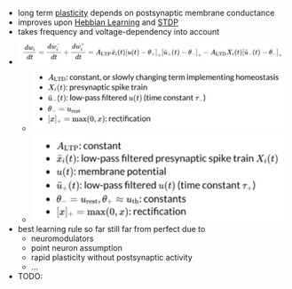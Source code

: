 + long term [plasticity](Plasticity.md) depends on postsynaptic membrane conductance
+ improves upon [Hebbian Learning](Hebbian%20Learning.md) and [STDP](Spike-Timing%20Dependent%20Plasticity.md)
+ takes frequency and voltage-dependency into account
+ ![](../../../z_images/Pasted%20image%2020250617110240.png)
	+ ![](../../../z_images/Pasted%20image%2020250617110258.png)
	+ ![](../../../z_images/Pasted%20image%2020250617110251.png)
+ best learning rule so far still far from perfect due to
	+ neuromodulators
	+ point neuron assumption
	+ rapid plasticity without postsynaptic activity
	+ ...
+ TODO: